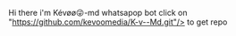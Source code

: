 Hi there i'm Kévøø😜-md whatsapop bot
click on "https://github.com/kevoomedia/K-v--Md.git"/> to get repo

